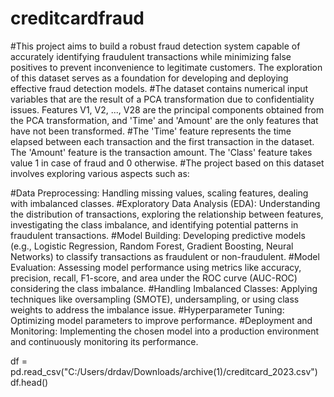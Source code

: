 # creditcardfraud
#This project aims to build a robust fraud detection system capable of accurately identifying fraudulent transactions while minimizing false positives to prevent inconvenience to legitimate customers. The exploration of this dataset serves as a foundation for developing and deploying effective fraud detection models.
#The dataset contains numerical input variables that are the result of a PCA transformation due to confidentiality issues. Features V1, V2, ..., V28 are the principal components obtained from the PCA transformation, and 'Time' and 'Amount' are the only features that have not been transformed.
#The 'Time' feature represents the time elapsed between each transaction and the first transaction in the dataset. The 'Amount' feature is the transaction amount. The 'Class' feature takes value 1 in case of fraud and 0 otherwise.
#The project based on this dataset involves exploring various aspects such as:

#Data Preprocessing: Handling missing values, scaling features, dealing with imbalanced classes.
#Exploratory Data Analysis (EDA): Understanding the distribution of transactions, exploring the relationship between features, investigating the class imbalance, and identifying potential patterns in fraudulent transactions.
#Model Building: Developing predictive models (e.g., Logistic Regression, Random Forest, Gradient Boosting, Neural Networks) to classify transactions as fraudulent or non-fraudulent.
#Model Evaluation: Assessing model performance using metrics like accuracy, precision, recall, F1-score, and area under the ROC curve (AUC-ROC) considering the class imbalance.
#Handling Imbalanced Classes: Applying techniques like oversampling (SMOTE), undersampling, or using class weights to address the imbalance issue.
#Hyperparameter Tuning: Optimizing model parameters to improve performance.
#Deployment and Monitoring: Implementing the chosen model into a production environment and continuously monitoring its performance.

df = pd.read_csv("C:/Users/drdav/Downloads/archive(1)/creditcard_2023.csv")
df.head()
